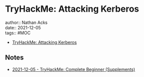 # TryHackMe: Attacking Kerberos

author:: Nathan Acks  
date:: 2021-12-05  
tags:: #MOC

* [TryHackMe: Attacking Kerberos](https://tryhackme.com/room/attackingkerberos)

## Notes

* [2021-12-05 - TryHackMe: Complete Beginner (Supplements)](../log/2021-12-05-tryhackme-complete-beginner-supplements.md)
